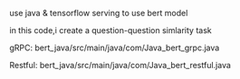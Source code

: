 use java & tensorflow serving to use bert model

in this code,i create a question-question simlarity task

gRPC:
bert_java/src/main/java/com/Java_bert_grpc.java

Restful:
bert_java/src/main/java/com/Java_bert_restful.java
